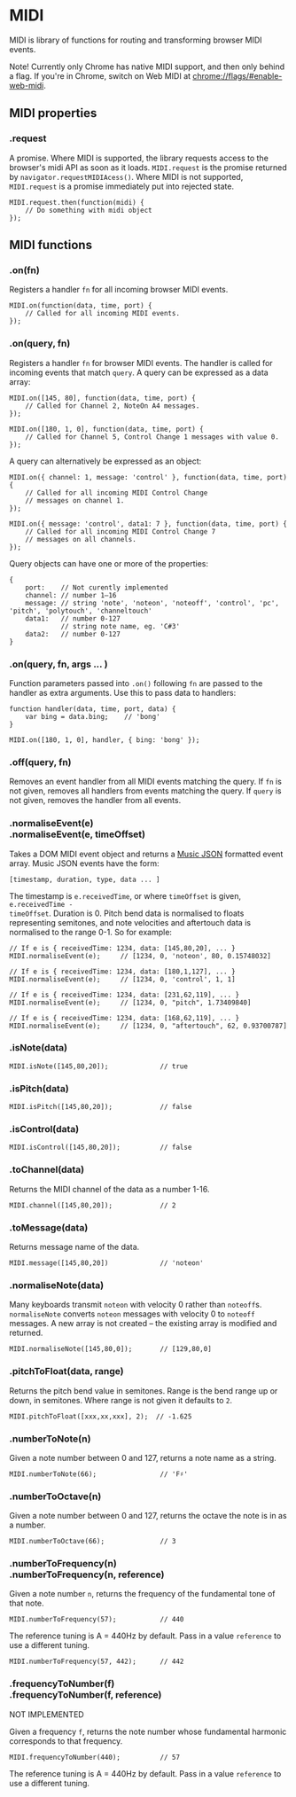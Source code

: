 # MIDI

MIDI is library of functions for routing and transforming browser MIDI events.

Note! Currently only Chrome has native MIDI support, and then only behind a flag.
If you're in Chrome, switch on Web MIDI at
<a href="chrome://flags/#enable-web-midi">chrome://flags/#enable-web-midi</a>.

## MIDI properties

### .request

A promise. Where MIDI is supported, the library requests access to the browser's
midi API as soon as it loads. <code>MIDI.request</code> is the promise returned
by <code>navigator.requestMIDIAcess()</code>. Where MIDI is not supported,
<code>MIDI.request</code> is a promise immediately put into rejected state.

    MIDI.request.then(function(midi) {
        // Do something with midi object
    });

## MIDI functions

### .on(fn)

Registers a handler <code>fn</code> for all incoming browser MIDI events.

    MIDI.on(function(data, time, port) {
        // Called for all incoming MIDI events.
    });

### .on(query, fn)

Registers a handler <code>fn</code> for browser MIDI events. The handler is
called for incoming events that match <code>query</code>. A query can be
expressed as a data array:

    MIDI.on([145, 80], function(data, time, port) {
        // Called for Channel 2, NoteOn A4 messages.
    });

    MIDI.on([180, 1, 0], function(data, time, port) {
        // Called for Channel 5, Control Change 1 messages with value 0.
    });

A query can alternatively be expressed as an object:

    MIDI.on({ channel: 1, message: 'control' }, function(data, time, port) {
        // Called for all incoming MIDI Control Change
        // messages on channel 1.
    });

    MIDI.on({ message: 'control', data1: 7 }, function(data, time, port) {
        // Called for all incoming MIDI Control Change 7
        // messages on all channels.
    });

Query objects can have one or more of the properties:

    {
        port:    // Not curently implemented
        channel: // number 1–16
        message: // string 'note', 'noteon', 'noteoff', 'control', 'pc', 'pitch', 'polytouch', 'channeltouch'
        data1:   // number 0-127
                 // string note name, eg. 'C#3'
        data2:   // number 0-127
    }

### .on(query, fn, args ... )

Function parameters passed into <code>.on()</code> following <code>fn</code> are
passed to the handler as extra arguments. Use this to pass data to handlers:

    function handler(data, time, port, data) {
        var bing = data.bing;    // 'bong'
    }
    
    MIDI.on([180, 1, 0], handler, { bing: 'bong' });

### .off(query, fn)

Removes an event handler from all MIDI events matching the query. If
<code>fn</code> is not given, removes all handlers from events matching the
query. If <code>query</code> is not given, removes the handler from all events.


### .normaliseEvent(e)<br/>.normaliseEvent(e, timeOffset)

Takes a DOM MIDI event object and returns a
<a href="https://github.com/sound-io/music-json-spec">Music JSON</a> formatted
event array. Music JSON events have the form:

    [timestamp, duration, type, data ... ]

The timestamp is <code>e.receivedTime</code>, or where <code>timeOffset</code>
is given, <code>e.receivedTime - timeOffset</code>. Duration is 0. Pitch bend
data is normalised to floats representing semitones, and note velocities and
aftertouch data is normalised to the range 0-1. So for example:

    // If e is { receivedTime: 1234, data: [145,80,20], ... }
    MIDI.normaliseEvent(e);     // [1234, 0, 'noteon', 80, 0.15748032]

    // If e is { receivedTime: 1234, data: [180,1,127], ... }
    MIDI.normaliseEvent(e);     // [1234, 0, 'control', 1, 1]

    // If e is { receivedTime: 1234, data: [231,62,119], ... }
    MIDI.normaliseEvent(e);     // [1234, 0, "pitch", 1.73409840]

    // If e is { receivedTime: 1234, data: [168,62,119], ... }
    MIDI.normaliseEvent(e);     // [1234, 0, "aftertouch", 62, 0.93700787]

### .isNote(data)

    MIDI.isNote([145,80,20]);             // true

### .isPitch(data)

    MIDI.isPitch([145,80,20]);            // false

### .isControl(data)

    MIDI.isControl([145,80,20]);          // false

### .toChannel(data)

Returns the MIDI channel of the data as a number 1-16.

    MIDI.channel([145,80,20]);            // 2

### .toMessage(data)

Returns message name of the data.

    MIDI.message([145,80,20])             // 'noteon'

### .normaliseNote(data)

Many keyboards transmit <code>noteon</code> with velocity 0 rather than
<code>noteoff</code>s. <code>normaliseNote</code> converts <code>noteon</code>
messages with velocity 0 to <code>noteoff</code> messages. A new array is
not created – the existing array is modified and returned.

    MIDI.normaliseNote([145,80,0]);       // [129,80,0]

### .pitchToFloat(data, range)

Returns the pitch bend value in semitones. Range is the bend range up or down,
in semitones. Where range is not given it defaults to <code>2</code>.

    MIDI.pitchToFloat([xxx,xx,xxx], 2);  // -1.625

### .numberToNote(n)

Given a note number between 0 and 127, returns a note name as a string.

    MIDI.numberToNote(66);                // 'F♯'

### .numberToOctave(n)

Given a note number between 0 and 127, returns the octave the note is in as a number. 

    MIDI.numberToOctave(66);              // 3

### .numberToFrequency(n)<br/>.numberToFrequency(n, reference)

Given a note number <code>n</code>, returns the frequency of the fundamental tone of that note.

    MIDI.numberToFrequency(57);           // 440

The reference tuning is A = 440Hz by default. Pass in a value <code>reference</code> to use a
different tuning.

    MIDI.numberToFrequency(57, 442);      // 442

### .frequencyToNumber(f)<br/>.frequencyToNumber(f, reference)

NOT IMPLEMENTED

Given a frequency <code>f</code>, returns the note number whose fundamental
harmonic corresponds to that frequency.

    MIDI.frequencyToNumber(440);          // 57

The reference tuning is A = 440Hz by default. Pass in a value <code>reference</code> to use a
different tuning.
